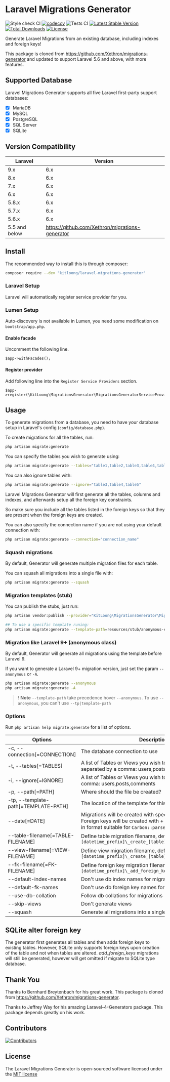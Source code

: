 # Laravel Migrations Generator

![Style check CI](https://github.com/kitloong/laravel-migrations-generator/actions/workflows/check.yml/badge.svg?branch=6.x)
[![codecov](https://codecov.io/gh/kitloong/laravel-migrations-generator/branch/6.x/graph/badge.svg?token=U6ZRDPY6QZ)](https://codecov.io/gh/kitloong/laravel-migrations-generator)
![Tests CI](https://github.com/kitloong/laravel-migrations-generator/actions/workflows/tests.yml/badge.svg?branch=6.x)
[![Latest Stable Version](https://poser.pugx.org/kitloong/laravel-migrations-generator/v/stable.png)](https://packagist.org/packages/kitloong/laravel-migrations-generator)
[![Total Downloads](http://poser.pugx.org/kitloong/laravel-migrations-generator/downloads)](https://packagist.org/packages/kitloong/laravel-migrations-generator)
[![License](https://poser.pugx.org/kitloong/laravel-migrations-generator/license.png)](https://packagist.org/packages/kitloong/laravel-migrations-generator)

Generate Laravel Migrations from an existing database, including indexes and foreign keys!

This package is cloned from https://github.com/Xethron/migrations-generator and updated to support Laravel 5.6 and above, with more features.

## Supported Database

Laravel Migrations Generator supports all five Laravel first-party support databases:

- [x] MariaDB
- [x] MySQL
- [x] PostgreSQL
- [x] SQL Server
- [x] SQLite

## Version Compatibility

|Laravel|Version|
|---|---|
|9.x|6.x|
|8.x|6.x|
|7.x|6.x|
|6.x|6.x|
|5.8.x|6.x|
|5.7.x|6.x|
|5.6.x|6.x|
|5.5 and below|https://github.com/Xethron/migrations-generator|

## Install

The recommended way to install this is through composer:

```bash
composer require --dev "kitloong/laravel-migrations-generator"
```

### Laravel Setup

Laravel will automatically register service provider for you.

### Lumen Setup

Auto-discovery is not available in Lumen, you need some modification on `bootstrap/app.php`.

#### Enable facade

Uncomment the following line.

```
$app->withFacades();
```

#### Register provider

Add following line into the `Register Service Providers` section.

```
$app->register(\KitLoong\MigrationsGenerator\MigrationsGeneratorServiceProvider::class);
```

## Usage

To generate migrations from a database, you need to have your database setup in Laravel's config (`config/database.php`).

To create migrations for all the tables, run:

```bash
php artisan migrate:generate
```

You can specify the tables you wish to generate using:

```bash
php artisan migrate:generate --tables="table1,table2,table3,table4,table5"
```

You can also ignore tables with:

```bash
php artisan migrate:generate --ignore="table3,table4,table5"
```

Laravel Migrations Generator will first generate all the tables, columns and indexes, and afterwards setup all the foreign key constraints.

So make sure you include all the tables listed in the foreign keys so that they are present when the foreign keys are created.

You can also specify the connection name if you are not using your default connection with:

```bash
php artisan migrate:generate --connection="connection_name"
```

### Squash migrations

By default, Generator will generate multiple migration files for each table.

You can squash all migrations into a single file with:

```bash
php artisan migrate:generate --squash
```


### Migration templates (stub)

You can publish the stubs, just run:

```bash
php artisan vendor:publish --provider="KitLoong\MigrationsGenerator\MigrationsGeneratorServiceProvider" --tag="templates"

## To use a specific template runing:
php artisan migrate:generate --template-path=resources/stub/anonymous-class-migration.stub
```

### Migration like Laravel 9+ (anonymous class)

By default, Generator will generate all migrations using the template before Laravel 9.

If you want to generate a Laravel 9+ migration version, just set the param `--anonymous` or `-A`.

```bash
php artisan migrate:generate --anonymous
php artisan migrate:generate -A
```

> ! **Note**
> `--template-path` take precedence hover `--anonymous`.
> To use `--anonymous`, you can't  use `--tp|template-path`


### Options

Run `php artisan help migrate:generate` for a list of options.

|Options|Description|
|---|---|
|-c, --connection[=CONNECTION]|The database connection to use|
|-t, --tables[=TABLES]|A list of Tables or Views you wish to Generate Migrations for separated by a comma: users,posts,comments|
|-i, --ignore[=IGNORE]|A list of Tables or Views you wish to ignore, separated by a comma: users,posts,comments|
|-p, --path[=PATH]|Where should the file be created?|
|-tp, --template-path[=TEMPLATE-PATH]|The location of the template for this generator|
|--date[=DATE]|Migrations will be created with specified date. Views and Foreign keys will be created with + 1 second. Date should be in format suitable for `Carbon::parse`|
|--table-filename[=TABLE-FILENAME]|Define table migration filename, default pattern: `[datetime_prefix]\_create_[table]_table.php`|
|--view-filename[=VIEW-FILENAME]|Define view migration filename, default pattern: `[datetime_prefix]\_create_[table]_view.php`|
|--fk-filename[=FK-FILENAME]|Define foreign key migration filename, default pattern: `[datetime_prefix]\_add_foreign_keys_to_[table]_table.php`|
|--default-index-names|Don\'t use db index names for migrations|
|--default-fk-names|Don\'t use db foreign key names for migrations|
|--use-db-collation|Follow db collations for migrations|
|--skip-views|Don\'t generate views|
|--squash|Generate all migrations into a single file|

## SQLite alter foreign key

The generator first generates all tables and then adds foreign keys to existing tables.
However, SQLite only supports foreign keys upon creation of the table and not when tables are altered.
*_add_foreign_keys_* migrations will still be generated, however will get omitted if migrate to SQLite type database.

## Thank You

Thanks to Bernhard Breytenbach for his great work. This package is cloned from https://github.com/Xethron/migrations-generator.

Thanks to Jeffrey Way for his amazing Laravel-4-Generators package. This package depends greatly on his work.

## Contributors

[![Contributors](https://contrib.rocks/image?repo=kitloong/laravel-migrations-generator)](https://github.com/kitloong/laravel-migrations-generator/graphs/contributors)

## License

The Laravel Migrations Generator is open-sourced software licensed under the [MIT license](http://opensource.org/licenses/MIT)
